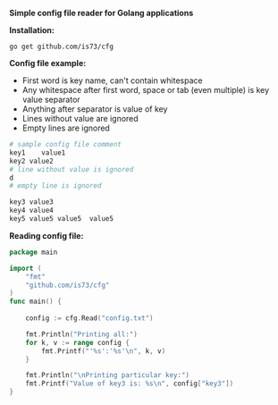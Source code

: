 **Simple config file reader for Golang applications**


**Installation:**
```
go get github.com/is73/cfg
```


**Config file example:**  
* First word is key name, can't contain whitespace  
* Any whitespace after first word, space or tab (even multiple) is key value separator  
* Anything after separator is value of key  
* Lines without value are ignored
* Empty lines are ignored
```bash
# sample config file comment
key1	value1
key2 value2
# line without value is ignored
d
# empty line is ignored

key3 value3
key4 value4
key5 value5 value5	value5

```


**Reading config file:**
```go
package main

import (
	"fmt"
	"github.com/is73/cfg"
)
func main() {
	
	config := cfg.Read("config.txt")

	fmt.Println("Printing all:")
	for k, v := range config {
		fmt.Printf("'%s':'%s'\n", k, v)
	}

	fmt.Println("\nPrinting particular key:")
	fmt.Printf("Value of key3 is: %s\n", config["key3"])
}
```
